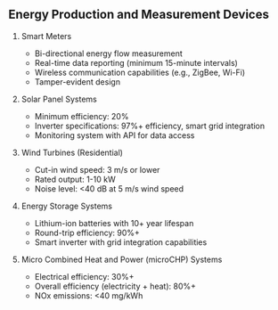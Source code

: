 ## Energy Production and Measurement Devices

1. Smart Meters
   - Bi-directional energy flow measurement
   - Real-time data reporting (minimum 15-minute intervals)
   - Wireless communication capabilities (e.g., ZigBee, Wi-Fi)
   - Tamper-evident design

2. Solar Panel Systems
   - Minimum efficiency: 20%
   - Inverter specifications: 97%+ efficiency, smart grid integration
   - Monitoring system with API for data access

3. Wind Turbines (Residential)
   - Cut-in wind speed: 3 m/s or lower
   - Rated output: 1-10 kW
   - Noise level: <40 dB at 5 m/s wind speed

4. Energy Storage Systems
   - Lithium-ion batteries with 10+ year lifespan
   - Round-trip efficiency: 90%+
   - Smart inverter with grid integration capabilities

5. Micro Combined Heat and Power (microCHP) Systems
   - Electrical efficiency: 30%+
   - Overall efficiency (electricity + heat): 80%+
   - NOx emissions: <40 mg/kWh
